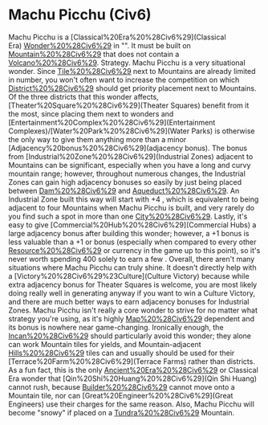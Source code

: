 # Machu Picchu (Civ6)

Machu Picchu is a [Classical%20Era%20%28Civ6%29](Classical Era) [Wonder%20%28Civ6%29](Wonder) in "". It must be built on [Mountain%20%28Civ6%29](Mountains) that does not contain a [Volcano%20%28Civ6%29](Volcano).
Strategy.
Machu Picchu is a very situational wonder. Since [Tile%20%28Civ6%29](tiles) next to Mountains are already limited in number, you won't often want to increase the competition on which [District%20%28Civ6%29](districts) should get priority placement next to Mountains. Of the three districts that this wonder affects, [Theater%20Square%20%28Civ6%29](Theater Squares) benefit from it the most, since placing them next to wonders and [Entertainment%20Complex%20%28Civ6%29](Entertainment Complexes)/[Water%20Park%20%28Civ6%29](Water Parks) is otherwise the only way to give them anything more than a minor [Adjacency%20bonus%20%28Civ6%29](adjacency bonus). The bonus from [Industrial%20Zone%20%28Civ6%29](Industrial Zones) adjacent to Mountains can be significant, especially when you have a long and curvy mountain range; however, throughout numerous changes, the Industrial Zones can gain high adjacency bonuses so easily by just being placed between [Dam%20%28Civ6%29](Dams) and [Aqueduct%20%28Civ6%29](Aqueducts). An Industrial Zone built this way will start with +4 , which is equivalent to being adjacent to four Mountains when Machu Picchu is built, and very rarely do you find such a spot in more than one [City%20%28Civ6%29](city). Lastly, it's easy to give [Commercial%20Hub%20%28Civ6%29](Commercial Hubs) a large adjacency bonus after building this wonder; however, a +1 bonus is less valuable than a +1 or bonus (especially when compared to every other [Resource%20%28Civ6%29](resource) or currency in the game up to this point), so it's never worth spending 400 solely to earn a few .
Overall, there aren't many situations where Machu Picchu can truly shine. It doesn't directly help with a [Victory%20%28Civ6%29%23Culture](Culture Victory) because while extra adjacency bonus for Theater Squares is welcome, you are most likely doing really well in generating anyway if you want to win a Culture Victory, and there are much better ways to earn adjacency bonuses for Industrial Zones. Machu Picchu isn't really a core wonder to strive for no matter what strategy you're using, as it's highly [Map%20%28Civ6%29](map) dependent and its bonus is nowhere near game-changing.
Ironically enough, the [Incan%20%28Civ6%29](Inca) should particularly avoid this wonder; they alone can work Mountain tiles for yields, and Mountain-adjacent [Hills%20%28Civ6%29](Hills) tiles can and usually should be used for their [Terrace%20Farm%20%28Civ6%29](Terrace Farms) rather than districts.
As a fun fact, this is the only [Ancient%20Era%20%28Civ6%29](Ancient) or Classical Era wonder that [Qin%20Shi%20Huang%20%28Civ6%29](Qin Shi Huang) cannot rush, because [Builder%20%28Civ6%29](Builders) cannot move onto a Mountain tile, nor can [Great%20Engineer%20%28Civ6%29](Great Engineers) use their charges for the same reason. Also, Machu Picchu will become "snowy" if placed on a [Tundra%20%28Civ6%29](Tundra) Mountain.